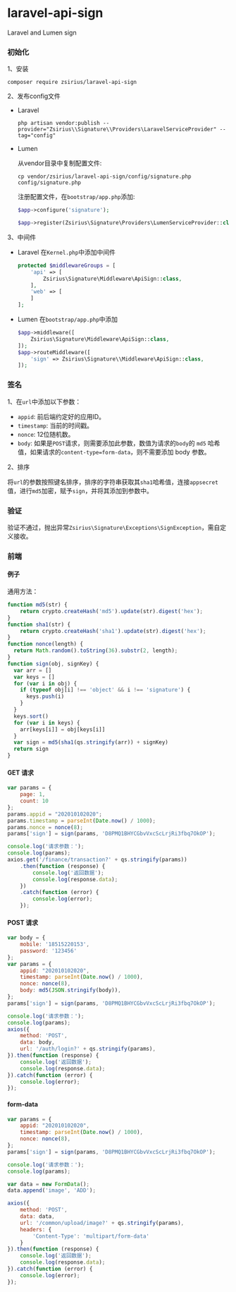 # laravel-api-sign
Laravel and Lumen sign

### 初始化
1、安装
  ```shell
  composer require zsirius/laravel-api-sign
  ```
2、发布config文件
- Laravel

  ```shell
  php artisan vendor:publish --provider="Zsirius\\Signature\\Providers\LaravelServiceProvider" --tag="config"
  ```
- Lumen

  从vendor目录中复制配置文件:
  ```shell
  cp vendor/zsirius/laravel-api-sign/config/signature.php config/signature.php
  ```
  注册配置文件，在`bootstrap/app.php`添加:
  ```php
  $app->configure('signature');

  $app->register(Zsirius\Signature\Providers\LumenServiceProvider::class);
  ```
3、中间件
- Laravel
  在`Kernel.php`中添加中间件
  ```php
  protected $middlewareGroups = [
      'api' => [
          Zsirius\Signature\Middleware\ApiSign::class,
      ],
      'web' => [
      ]
  ];
  ```
- Lumen
  在`bootstrap/app.php`中添加
  ```php
  $app->middleware([
      Zsirius\Signature\Middleware\ApiSign::class,
  ]);
  $app->routeMiddleware([
      'sign' => Zsirius\Signature\\Middleware\ApiSign::class,
  ]);
  ```


### 签名
1、在`url`中添加以下参数：

- `appid`: 前后端约定好的应用ID。
- `timestamp`: 当前的时间戳。
- `nonce`: 12位随机数。
- `body`: 如果是`POST`请求，则需要添加此参数，数值为请求的`body`的 `md5` 哈希值，如果请求的`content-type=form-data`，则不需要添加 body 参数。

2、排序

将`url`的参数按照键名排序，排序的字符串获取其`sha1`哈希值，连接`appsecret`值，进行`md5`加密，赋予`sign`，并将其添加到参数中。

### 验证
验证不通过，抛出异常`Zsirius\Signature\Exceptions\SignException`，需自定义接收。


### 前端
#### 例子

通用方法：
```js
function md5(str) {
    return crypto.createHash('md5').update(str).digest('hex');
}
function sha1(str) {
    return crypto.createHash('sha1').update(str).digest('hex');
}
function nonce(length) {
  return Math.random().toString(36).substr(2, length);
}
function sign(obj, signKey) {
  var arr = []
  var keys = []
  for (var i in obj) {
    if (typeof obj[i] !== 'object' && i !== 'signature') {
      keys.push(i)
    }
  }
  keys.sort()
  for (var i in keys) {
    arr[keys[i]] = obj[keys[i]]
  }
  var sign = md5(sha1(qs.stringify(arr)) + signKey) 
  return sign
}
```

#### GET 请求
```js
var params = {
    page: 1,
    count: 10
};
params.appid = "202010102020";
params.timestamp = parseInt(Date.now() / 1000);
params.nonce = nonce(8);
params['sign'] = sign(params, 'D8PMQ1BHYCGbvVxcScLrjRi3fbq7OkOP');

console.log('请求参数：');
console.log(params);
axios.get('/finance/transaction?' + qs.stringify(params))
    .then(function (response) {
        console.log('返回数据');
        console.log(response.data);
    })
    .catch(function (error) {
        console.log(error);
    });
```
#### POST 请求
```js
var body = {
    mobile: '18515220153',
    password: '123456'
};
var params = {
    appid: "202010102020",
    timestamp: parseInt(Date.now() / 1000),
    nonce: nonce(8),
    body: md5(JSON.stringify(body)),
};
params['sign'] = sign(params, 'D8PMQ1BHYCGbvVxcScLrjRi3fbq7OkOP');

console.log('请求参数：');
console.log(params);
axios({
    method: 'POST',
    data: body,
    url: '/auth/login?' + qs.stringify(params),
}).then(function (response) {
    console.log('返回数据');
    console.log(response.data);
}).catch(function (error) {
    console.log(error);
});
```
#### form-data
```js
var params = {
    appid: "202010102020",
    timestamp: parseInt(Date.now() / 1000),
    nonce: nonce(8),
};
params['sign'] = sign(params, 'D8PMQ1BHYCGbvVxcScLrjRi3fbq7OkOP');

console.log('请求参数：');
console.log(params);

var data = new FormData();
data.append('image', 'ADD');

axios({
    method: 'POST',
    data: data,
    url: '/common/upload/image?' + qs.stringify(params),
    headers: {
        'Content-Type': 'multipart/form-data'
    }
}).then(function (response) {
    console.log('返回数据');
    console.log(response.data);
}).catch(function (error) {
    console.log(error);
});
```
